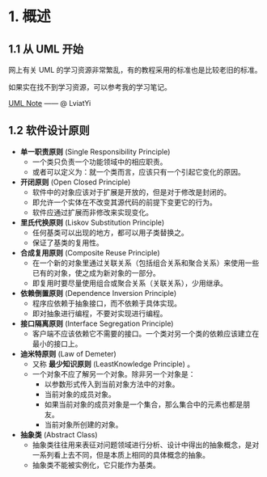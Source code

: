 # 1. 概述

## 1.1 从 UML 开始

网上有关 UML 的学习资源非常繁乱，有的教程采用的标准也是比较老旧的标准。  

如果实在找不到学习资源，可以参考我的学习笔记。  

[UML Note](../../UMLNOTE/UML-note.md) —— @ LviatYi  

## 1.2 软件设计原则

- **单一职责原则** (Single Responsibility Principle)
  - 一个类只负责一个功能领域中的相应职责。
  - 或者可以定义为：就一个类而言，应该只有一个引起它变化的原因。
- **开闭原则** (Open Closed Principle)
  - 软件中的对象应该对于扩展是开放的，但是对于修改是封闭的。
  - 即允许一个实体在不改变其源代码的前提下变更它的行为。
  - 软件应通过扩展而非修改来实现变化。
- **里氏代换原则** (Liskov Substitution Principle)
  - 任何基类可以出现的地方，都可以用子类替换之。
  - 保证了基类的复用性。
- **合成复用原则** (Composite Reuse Principle)
  - 在一个新的对象里通过关联关系（包括组合关系和聚合关系）来使用一些已有的对象，使之成为新对象的一部分。  
  - 即复用时要尽量使用组合或聚合关系（关联关系），少用继承。
- **依赖倒置原则** (Dependence Inversion Principle)
  - 程序应依赖于抽象接口，而不依赖于具体实现。
  - 即对抽象进行编程，不要对实现进行编程。
- **接口隔离原则** (Interface Segregation Principle)
  - 客户端不应该依赖它不需要的接口。一个类对另一个类的依赖应该建立在最小的接口上。
- **迪米特原则** (Law of Demeter)
  - 又称 **最少知识原则** (LeastKnowledge Principle) 。
  - 一个对象不应了解另一个对象。除非另一个对象是：
    - 以参数形式传入到当前对象方法中的对象。
    - 当前对象的成员对象。
    - 如果当前对象的成员对象是一个集合，那么集合中的元素也都是朋友。
    - 当前对象所创建的对象。  
- **抽象类** (Abstract Class)
  - 抽象类往往用来表征对问题领域进行分析、设计中得出的抽象概念，是对一系列看上去不同，但是本质上相同的具体概念的抽象。
  - 抽象类不能被实例化，它只能作为基类。  
  